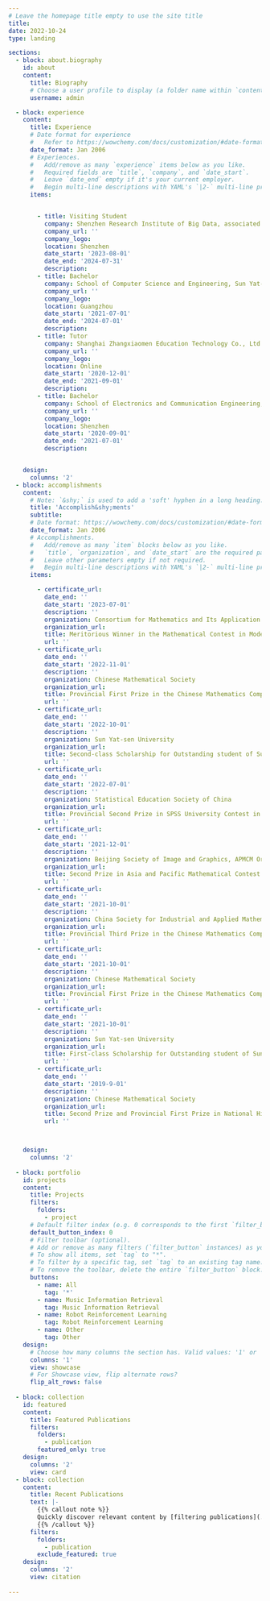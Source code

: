 ```yaml
---
# Leave the homepage title empty to use the site title
title:
date: 2022-10-24
type: landing

sections:
  - block: about.biography
    id: about
    content:
      title: Biography
      # Choose a user profile to display (a folder name within `content/authors/`)
      username: admin

  - block: experience
    content:
      title: Experience
      # Date format for experience
      #   Refer to https://wowchemy.com/docs/customization/#date-format
      date_format: Jan 2006
      # Experiences.
      #   Add/remove as many `experience` items below as you like.
      #   Required fields are `title`, `company`, and `date_start`.
      #   Leave `date_end` empty if it's your current employer.
      #   Begin multi-line descriptions with YAML's `|2-` multi-line prefix.
      items:


        - title: Visiting Student 
          company: Shenzhen Research Institute of Big Data, associated with the Chinese University of Hong Kong (Shenzhen)
          company_url: ''
          company_logo: 
          location: Shenzhen
          date_start: '2023-08-01'
          date_end: '2024-07-31'
          description:
        - title: Bachelor
          company: School of Computer Science and Engineering, Sun Yat-sen University
          company_url: ''
          company_logo: 
          location: Guangzhou
          date_start: '2021-07-01'
          date_end: '2024-07-01'
          description: 
        - title: Tutor
          company: Shanghai Zhangxiaomen Education Technology Co., Ltd.
          company_url: ''
          company_logo: 
          location: Online
          date_start: '2020-12-01'
          date_end: '2021-09-01'
          description: 
        - title: Bachelor
          company: School of Electronics and Communication Engineering, Sun Yat-sen University
          company_url: ''
          company_logo: 
          location: Shenzhen
          date_start: '2020-09-01'
          date_end: '2021-07-01'
          description: 


    design:
      columns: '2'
  - block: accomplishments
    content:
      # Note: `&shy;` is used to add a 'soft' hyphen in a long heading.
      title: 'Accomplish&shy;ments'
      subtitle:
      # Date format: https://wowchemy.com/docs/customization/#date-format
      date_format: Jan 2006
      # Accomplishments.
      #   Add/remove as many `item` blocks below as you like.
      #   `title`, `organization`, and `date_start` are the required parameters.
      #   Leave other parameters empty if not required.
      #   Begin multi-line descriptions with YAML's `|2-` multi-line prefix.
      items:

        - certificate_url:
          date_end: ''
          date_start: '2023-07-01'
          description: ''
          organization: Consortium for Mathematics and Its Application
          organization_url:
          title: Meritorious Winner in the Mathematical Contest in Modeling
          url: ''
        - certificate_url:
          date_end: ''
          date_start: '2022-11-01'
          description: ''
          organization: Chinese Mathematical Society
          organization_url:
          title: Provincial First Prize in the Chinese Mathematics Competitions
          url: ''
        - certificate_url:
          date_end: ''
          date_start: '2022-10-01'
          description: ''
          organization: Sun Yat-sen University
          organization_url:
          title: Second-class Scholarship for Outstanding student of Sun Yat-sen University
          url: ''
        - certificate_url:
          date_end: ''
          date_start: '2022-07-01'
          description: ''
          organization: Statistical Education Society of China
          organization_url:
          title: Provincial Second Prize in SPSS University Contest in Modeling
          url: ''
        - certificate_url:
          date_end: ''
          date_start: '2021-12-01'
          description: ''
          organization: Beijing Society of Image and Graphics, APMCM Organizing Committee
          organization_url:
          title: Second Prize in Asia and Pacific Mathematical Contest in Modeling
          url: ''
        - certificate_url:
          date_end: ''
          date_start: '2021-10-01'
          description: ''
          organization: China Society for Industrial and Applied Mathematics
          organization_url:
          title: Provincial Third Prize in the Chinese Mathematics Competitions 
          url: ''
        - certificate_url:
          date_end: ''
          date_start: '2021-10-01'
          description: ''
          organization: Chinese Mathematical Society
          organization_url:
          title: Provincial First Prize in the Chinese Mathematics Competitions
          url: ''
        - certificate_url:
          date_end: ''
          date_start: '2021-10-01'
          description: ''
          organization: Sun Yat-sen University
          organization_url:
          title: First-class Scholarship for Outstanding student of Sun Yat-sen University
          url: ''
        - certificate_url:
          date_end: ''
          date_start: '2019-9-01'
          description: ''
          organization: Chinese Mathematical Society
          organization_url:
          title: Second Prize and Provincial First Prize in National High School Mathematics League
          url: ''



    design:
      columns: '2'
 
  - block: portfolio
    id: projects
    content:
      title: Projects
      filters:
        folders:
          - project
      # Default filter index (e.g. 0 corresponds to the first `filter_button` instance below).
      default_button_index: 0
      # Filter toolbar (optional).
      # Add or remove as many filters (`filter_button` instances) as you like.
      # To show all items, set `tag` to "*".
      # To filter by a specific tag, set `tag` to an existing tag name.
      # To remove the toolbar, delete the entire `filter_button` block.
      buttons:
        - name: All
          tag: '*'
        - name: Music Information Retrieval
          tag: Music Information Retrieval
        - name: Robot Reinforcement Learning
          tag: Robot Reinforcement Learning
        - name: Other
          tag: Other
    design:
      # Choose how many columns the section has. Valid values: '1' or '2'.
      columns: '1'
      view: showcase
      # For Showcase view, flip alternate rows?
      flip_alt_rows: false
  
  - block: collection
    id: featured
    content:
      title: Featured Publications
      filters:
        folders:
          - publication
        featured_only: true
    design:
      columns: '2'
      view: card
  - block: collection
    content:
      title: Recent Publications
      text: |-
        {{% callout note %}}
        Quickly discover relevant content by [filtering publications](./publication/).
        {{% /callout %}}
      filters:
        folders:
          - publication
        exclude_featured: true
    design:
      columns: '2'
      view: citation
  
---
```

